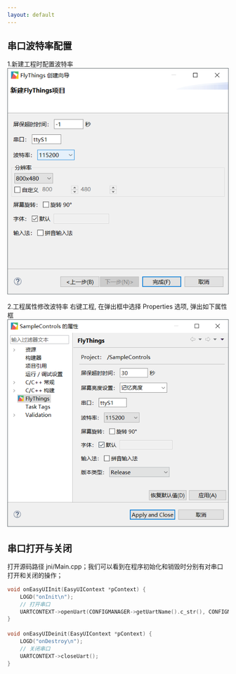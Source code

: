 ```yaml
---
layout: default
---
```

## 串口波特率配置
1.新建工程时配置波特率
![](images/730034409.jpg)

2.工程属性修改波特率
右键工程, 在弹出框中选择 Properties 选项, 弹出如下属性框
![](images/918330052.jpg)

## 串口打开与关闭
打开源码路径 jni/Main.cpp；我们可以看到在程序初始化和销毁时分别有对串口打开和关闭的操作；
```c++
void onEasyUIInit(EasyUIContext *pContext) {
	LOGD("onInit\n");
	// 打开串口
	UARTCONTEXT->openUart(CONFIGMANAGER->getUartName().c_str(), CONFIGMANAGER->getUartBaudRate());
}

void onEasyUIDeinit(EasyUIContext *pContext) {
	LOGD("onDestroy\n");
	// 关闭串口
	UARTCONTEXT->closeUart();
}
```